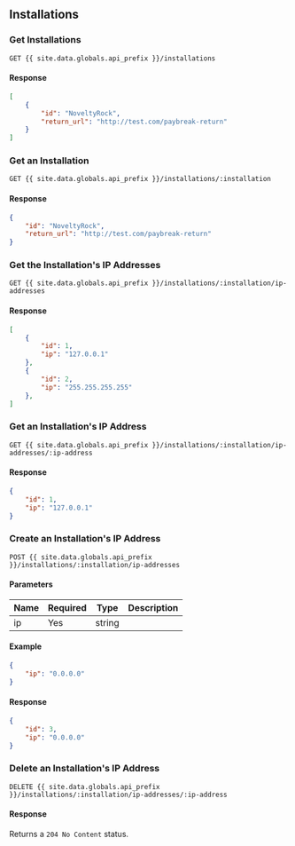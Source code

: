 ## Installations

### Get Installations

```
GET {{ site.data.globals.api_prefix }}/installations
```

#### Response

```json
[
    {
        "id": "NoveltyRock",
        "return_url": "http://test.com/paybreak-return"
    }
]
```

### Get an Installation

```
GET {{ site.data.globals.api_prefix }}/installations/:installation
```

#### Response

```json
{
    "id": "NoveltyRock",
    "return_url": "http://test.com/paybreak-return"
}
```

### Get the Installation's IP Addresses

```
GET {{ site.data.globals.api_prefix }}/installations/:installation/ip-addresses
```

#### Response

```json
[
    {
        "id": 1,
        "ip": "127.0.0.1"
    },
    {
        "id": 2,
        "ip": "255.255.255.255"
    },
]
```

### Get an Installation's IP Address

```
GET {{ site.data.globals.api_prefix }}/installations/:installation/ip-addresses/:ip-address
```

#### Response

```json
{
    "id": 1,
    "ip": "127.0.0.1"
}
```

### Create an Installation's IP Address

```
POST {{ site.data.globals.api_prefix }}/installations/:installation/ip-addresses
```

#### Parameters

Name | Required | Type | Description
--- | --- | --- | ---
ip | Yes | string

#### Example

```json
{
    "ip": "0.0.0.0"
}
```

#### Response

```json
{
    "id": 3,
    "ip": "0.0.0.0"
}
```

### Delete an Installation's IP Address

```
DELETE {{ site.data.globals.api_prefix }}/installations/:installation/ip-addresses/:ip-address
```

#### Response

Returns a `204 No Content` status.
